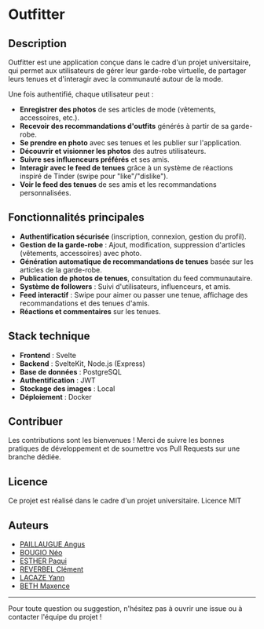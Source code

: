 # Outfitter

## Description

Outfitter est une application conçue dans le cadre d'un projet universitaire, qui permet aux utilisateurs de gérer leur garde-robe virtuelle, de partager leurs tenues et d'interagir avec la communauté autour de la mode.

Une fois authentifié, chaque utilisateur peut :

- **Enregistrer des photos** de ses articles de mode (vêtements, accessoires, etc.).
- **Recevoir des recommandations d'outfits** générés à partir de sa garde-robe.
- **Se prendre en photo** avec ses tenues et les publier sur l'application.
- **Découvrir et visionner les photos** des autres utilisateurs.
- **Suivre ses influenceurs préférés** et ses amis.
- **Interagir avec le feed de tenues** grâce à un système de réactions inspiré de Tinder (swipe pour "like"/"dislike").
- **Voir le feed des tenues** de ses amis et les recommandations personnalisées.

## Fonctionnalités principales

- **Authentification sécurisée** (inscription, connexion, gestion du profil).
- **Gestion de la garde-robe** : Ajout, modification, suppression d'articles (vêtements, accessoires) avec photo.
- **Génération automatique de recommandations de tenues** basée sur les articles de la garde-robe.
- **Publication de photos de tenues**, consultation du feed communautaire.
- **Système de followers** : Suivi d'utilisateurs, influenceurs, et amis.
- **Feed interactif** : Swipe pour aimer ou passer une tenue, affichage des recommandations et des tenues d'amis.
- **Réactions et commentaires** sur les tenues.

## Stack technique

- **Frontend** : Svelte
- **Backend** : SvelteKit, Node.js (Express)
- **Base de données** : PostgreSQL
- **Authentification** : JWT
- **Stockage des images** : Local
- **Déploiement** : Docker

## Contribuer

Les contributions sont les bienvenues !
Merci de suivre les bonnes pratiques de développement et de soumettre vos Pull Requests sur une branche dédiée.

## Licence

Ce projet est réalisé dans le cadre d'un projet universitaire.
Licence MIT

## Auteurs

- [PAILLAUGUE Angus](https://github.com/Angus-Paillaugue)
- [BOUGIO Néo](https://github.com/NeoEtIchiro)
- [ESTHER Paqui](https://github.com/Paquies)
- [REVERBEL Clément](https://github.com/ClementReverbel)
- [LACAZE Yann](https://github.com/ShowYL)
- [BETH Maxence](https://github.com/Spleedz)

---

Pour toute question ou suggestion, n'hésitez pas à ouvrir une issue ou à contacter l'équipe du projet !
